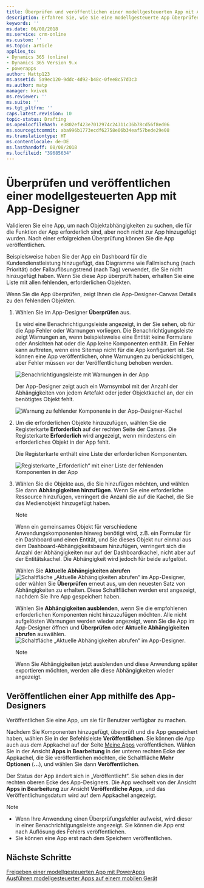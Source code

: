 ```yaml
---
title: Überprüfen und veröffentlichen einer modellgesteuerten App mit App-Designer | Microsoft-Dokumentation
description: Erfahren Sie, wie Sie eine modellgesteuerte App überprüfen und veröffentlichen.
keywords: ''
ms.date: 06/08/2018
ms.service: crm-online
ms.custom: ''
ms.topic: article
applies_to:
- Dynamics 365 (online)
- Dynamics 365 Version 9.x
- powerapps
author: Mattp123
ms.assetid: 5a9ec120-9ddc-4d92-b48c-0fee8c57d3c3
ms.author: matp
manager: kvivek
ms.reviewer: ''
ms.suite: ''
ms.tgt_pltfrm: ''
caps.latest.revision: 10
topic-status: Drafting
ms.openlocfilehash: e3802ef423e7012974c24311c36b78cd56f8ed06
ms.sourcegitcommit: aba996b1773ecdf62758e06b34eaf57bede29e08
ms.translationtype: HT
ms.contentlocale: de-DE
ms.lasthandoff: 08/08/2018
ms.locfileid: "39685634"
---
```

# <a name="validate-and-publish-a-model-driven-app-using-the-app-designer"></a>Überprüfen und veröffentlichen einer modellgesteuerten App mit App-Designer

Validieren Sie eine App, um nach Objektabhängigkeiten zu suchen, die für die Funktion der App erforderlich sind, aber noch nicht zur App hinzugefügt wurden. Nach einer erfolgreichen Überprüfung können Sie die App veröffentlichen. 
  
Beispielsweise haben Sie der App ein Dashboard für die Kundendienstleistung hinzugefügt, das Diagramme wie Fallmischung (nach Priorität) oder Fallauflösungstrend (nach Tag) verwendet, die Sie nicht hinzugefügt haben. Wenn Sie diese App überprüft haben, erhalten Sie eine Liste mit allen fehlenden, erforderlichen Objekten.  
  
Wenn Sie die App überprüfen, zeigt Ihnen die App-Designer-Canvas Details zu den fehlenden Objekten.  
  
1.  Wählen Sie im App-Designer **Überprüfen** aus.  
  
     Es wird eine Benachrichtigungsleiste angezeigt, in der Sie sehen, ob für die App Fehler oder Warnungen vorliegen. Die Benachrichtigungsleiste zeigt Warnungen an, wenn beispielsweise eine Entität keine Formulare oder Ansichten hat oder die App keine Komponenten enthält. Ein Fehler kann auftreten, wenn eine Sitemap nicht für die App konfiguriert ist. Sie können eine App veröffentlichen, ohne Warnungen zu berücksichtigen, aber Fehler müssen vor der Veröffentlichung behoben werden.  
  
     ![Benachrichtigungsleiste mit Warnungen in der App](media/app-designer-warning-notification.png "Benachrichtigungsleiste mit Warnungen in der App")  
  
     Der App-Designer zeigt auch ein Warnsymbol mit der Anzahl der Abhängigkeiten von jedem Artefakt oder jeder Objektkachel an, der ein benötigtes Objekt fehlt.  
  
     ![Warnung zu fehlender Komponente in der App-Designer-Kachel](media/warning--button-on-app-designer-tile.png "Warnung zu fehlender Komponente in der App-Designer-Kachel")  
  
2.  Um die erforderlichen Objekte hinzuzufügen, wählen Sie die Registerkarte **Erforderlich** auf der rechten Seite der Canvas. Die Registerkarte **Erforderlich** wird angezeigt, wenn mindestens ein erforderliches Objekt in der App fehlt.  
  
     Die Registerkarte enthält eine Liste der erforderlichen Komponenten.  
  
     ![Registerkarte „Erforderlich“ mit einer Liste der fehlenden Komponenten in der App](media/app-designer-required-components-tab.png "Registerkarte „Erforderlich“ mit einer Liste der fehlenden Komponenten in der App")  
  
3.  Wählen Sie die Objekte aus, die Sie hinzufügen möchten, und wählen Sie dann **Abhängigkeiten hinzufügen**. Wenn Sie eine erforderliche Ressource hinzufügen, verringert die Anzahl die auf die Kachel, die Sie das Medienobjekt hinzugefügt haben.  
  
    > [!NOTE]
    >  Wenn ein gemeinsames Objekt für verschiedene Anwendungskomponenten hinweg benötigt wird, z.B. ein Formular für ein Dashboard und einen Entität, und Sie dieses Objekt nur einmal aus dem Dashboard-Abhängigkeitsbaum hinzufügen, verringert sich die Anzahl der Abhängigkeiten nur auf der Dashboardkachel, nicht aber auf der Entitätskachel. Die Abhängigkeit wird jedoch für beide aufgelöst.  
    >   
    >  Wählen Sie **Aktuelle Abhängigkeiten abrufen** ![Schaltfläche „Aktuelle Abhängigkeiten abrufen“ im App-Designer](media/app-designer-get-latest-dependencies.png "Schaltfläche „Aktuelle Abhängigkeiten abrufen“ im App-Designer"), oder wählen Sie **Überprüfen** erneut aus, um den neuesten Satz von Abhängigkeiten zu erhalten. Diese Schaltflächen werden erst angezeigt, nachdem Sie Ihre App gespeichert haben.  
  
     Wählen Sie **Abhängigkeiten ausblenden**, wenn Sie die empfohlenen erforderlichen Komponenten nicht hinzuzufügen möchten. Alle nicht aufgelösten Warnungen werden wieder angezeigt, wenn Sie die App im App-Designer öffnen und **Überprüfen** oder **Aktuelle Abhängigkeiten abrufen** auswählen. ![Schaltfläche „Aktuelle Abhängigkeiten abrufen“ im App-Designer](media/app-designer-get-latest-dependencies.png "Schaltfläche „Aktuelle Abhängigkeiten abrufen“ im App-Designer").  
  
    > [!NOTE]
    >  Wenn Sie Abhängigkeiten jetzt ausblenden und diese Anwendung später exportieren möchten, werden alle diese Abhängigkeiten wieder angezeigt.  
  
## <a name="publish-an-app-using-the-app-designer"></a>Veröffentlichen einer App mithilfe des App-Designers

Veröffentlichen Sie eine App, um sie für Benutzer verfügbar zu machen.  
  
 Nachdem Sie Komponenten hinzugefügt, überprüft und die App gespeichert haben, wählen Sie in der Befehlsleiste **Veröffentlichen**. Sie können die App auch aus dem Appkachel auf der Seite [Meine Apps](advanced-navigation.md#my-apps) veröffentlichen. Wählen Sie in der Ansicht **Apps in Bearbeitung** in der unteren rechten Ecke der Appkachel, die Sie veröffentlichen möchten, die Schaltfläche **Mehr Optionen** (**...**), und wählen Sie dann **Veröffentlichen**.  
  
 Der Status der App ändert sich in „Veröffentlicht“. Sie sehen dies in der rechten oberen Ecke des App-Designers. Die App wechselt von der Ansicht **Apps in Bearbeitung** zur Ansicht **Veröffentliche Apps**, und das Veröffentlichungsdatum wird auf dem Appkachel angezeigt.  
  
> [!NOTE]
> - Wenn Ihre Anwendung einen Überprüfungsfehler aufweist, wird dieser in einer Benachrichtigungsleiste angezeigt. Sie können die App erst nach Auflösung des Fehlers veröffentlichen.  
> - Sie können eine App erst nach dem Speichern veröffentlichen.  

## <a name="next-steps"></a>Nächste Schritte  
[Freigeben einer modellgesteuerten App mit PowerApps](https://docs.microsoft.com/powerapps/maker/model-driven-apps/share-model-driven-app) <br/>
 [Ausführen modellgesteuerter Apps auf einem mobilen Gerät](https://docs.microsoft.com/powerapps/user/run-app-client-model-driven)   
 
